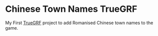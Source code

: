 # Chinese Town Names TrueGRF

My First [TrueGRF](https://truegrf.truebrain.nl/) project to add Romanised Chinese town names to the game.
